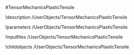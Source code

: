 <!-- MOOSE Object Documentation Stub: Remove this when content is added. -->
#TensorMechanicsPlasticTensile

!description /UserObjects/TensorMechanicsPlasticTensile

!parameters /UserObjects/TensorMechanicsPlasticTensile

!inputfiles /UserObjects/TensorMechanicsPlasticTensile

!childobjects /UserObjects/TensorMechanicsPlasticTensile
